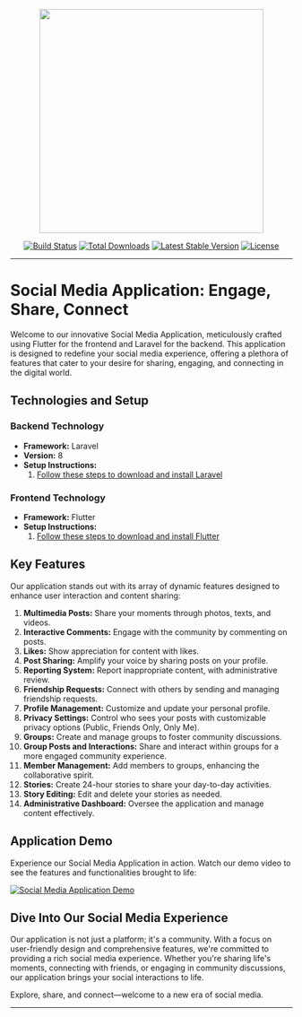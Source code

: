 <p align="center"><a href="https://laravel.com" target="_blank"><img src="https://raw.githubusercontent.com/laravel/art/master/logo-lockup/5%20SVG/2%20CMYK/1%20Full%20Color/laravel-logolockup-cmyk-red.svg" width="400"></a></p>

<p align="center">
<a href="https://travis-ci.org/laravel/framework"><img src="https://travis-ci.org/laravel/framework.svg" alt="Build Status"></a>
<a href="https://packagist.org/packages/laravel/framework"><img src="https://img.shields.io/packagist/dt/laravel/framework" alt="Total Downloads"></a>
<a href="https://packagist.org/packages/laravel/framework"><img src="https://img.shields.io/packagist/v/laravel/framework" alt="Latest Stable Version"></a>
<a href="https://packagist.org/packages/laravel/framework"><img src="https://img.shields.io/packagist/l/laravel/framework" alt="License"></a>
</p>

---
# Social Media Application: Engage, Share, Connect

Welcome to our innovative Social Media Application, meticulously crafted using Flutter for the frontend and Laravel for the backend. This application is designed to redefine your social media experience, offering a plethora of features that cater to your desire for sharing, engaging, and connecting in the digital world.

## Technologies and Setup

### Backend Technology
- **Framework:** Laravel
- **Version:** 8
- **Setup Instructions:**
  1. [Follow these steps to download and install Laravel](https://laravel.com/docs/8.x/installation)

### Frontend Technology
- **Framework:** Flutter
- **Setup Instructions:**
  1. [Follow these steps to download and install Flutter](https://flutter.dev/docs/get-started/install)

## Key Features

Our application stands out with its array of dynamic features designed to enhance user interaction and content sharing:

1. **Multimedia Posts:** Share your moments through photos, texts, and videos.
2. **Interactive Comments:** Engage with the community by commenting on posts.
3. **Likes:** Show appreciation for content with likes.
4. **Post Sharing:** Amplify your voice by sharing posts on your profile.
5. **Reporting System:** Report inappropriate content, with administrative review.
6. **Friendship Requests:** Connect with others by sending and managing friendship requests.
7. **Profile Management:** Customize and update your personal profile.
8. **Privacy Settings:** Control who sees your posts with customizable privacy options (Public, Friends Only, Only Me).
9. **Groups:** Create and manage groups to foster community discussions.
10. **Group Posts and Interactions:** Share and interact within groups for a more engaged community experience.
11. **Member Management:** Add members to groups, enhancing the collaborative spirit.
12. **Stories:** Create 24-hour stories to share your day-to-day activities.
13. **Story Editing:** Edit and delete your stories as needed.
14. **Administrative Dashboard:** Oversee the application and manage content effectively.

## Application Demo

Experience our Social Media Application in action. Watch our demo video to see the features and functionalities brought to life:

[![Social Media Application Demo](https://img.youtube.com/vi/7b6R_7kPxDg/0.jpg)](https://youtu.be/7b6R_7kPxDg?si=aABqSIAgXAMvV2qI)

## Dive Into Our Social Media Experience

Our application is not just a platform; it's a community. With a focus on user-friendly design and comprehensive features, we're committed to providing a rich social media experience. Whether you're sharing life's moments, connecting with friends, or engaging in community discussions, our application brings your social interactions to life.

Explore, share, and connect—welcome to a new era of social media.

---
